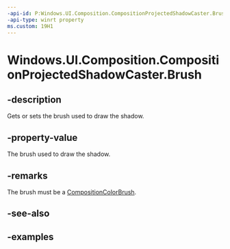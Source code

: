 ```yaml
---
-api-id: P:Windows.UI.Composition.CompositionProjectedShadowCaster.Brush
-api-type: winrt property
ms.custom: 19H1
---
```


<!-- Property syntax.
public CompositionBrush Brush { get;  set; }
-->

# Windows.UI.Composition.CompositionProjectedShadowCaster.Brush

## -description

Gets or sets the brush used to draw the shadow.



## -property-value

The brush used to draw the shadow.

## -remarks

The brush must be a [CompositionColorBrush](compositioncolorbrush.md).

## -see-also

## -examples


